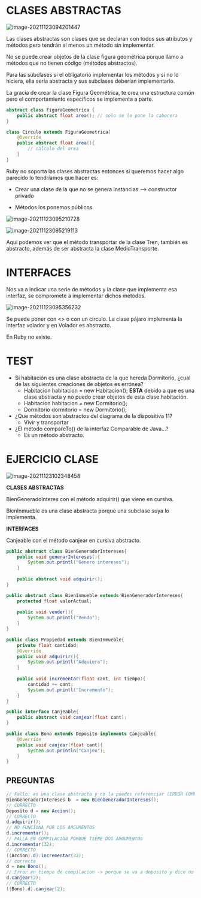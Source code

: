 # CLASES ABSTRACTAS

![image-20211123094201447](C:\Users\Blanca\AppData\Roaming\Typora\typora-user-images\image-20211123094201447.png)



Las clases abstractas son clases que se declaran con todos sus atributos y métodos pero tendrán al menos un método sin implementar. 

No se puede crear objetos de la clase figura geométrica porque llamo a métodos que no tienen código (métodos abstractos). 

Para las subclases si el obligatorio implementar los métodos y si no lo hiciera, ella sería abstracta y sus subclases deberían implementarlo. 

La gracia de crear la clase Figura Geométrica, te crea una estructura común pero el comportamiento específicos se implementa a parte.

```java
abstract class FiguraGeometrica {
	public abstract float area(); // solo se le pone la cabecera
}

class Circulo extends FiguraGeometrica{
	@Override
	public abstract float area(){
		// calculo del area
	}
}
```

Ruby no soporta las clases abstractas entonces si queremos hacer algo parecido lo tendríamos que hacer es:

* Crear una clase de la que no se genera instancias --> constructor privado

* Métodos los ponemos públicos

![image-20211123095210728](C:\Users\Blanca\AppData\Roaming\Typora\typora-user-images\image-20211123095210728.png)

![image-20211123095219113](C:\Users\Blanca\AppData\Roaming\Typora\typora-user-images\image-20211123095219113.png)

Aquí podemos ver que el método transportar de la clase Tren, también es abstracto, además de ser abstracta la clase MedioTransporte.

# INTERFACES

Nos va a indicar una serie de métodos y la clase que implementa esa interfaz, se compromete a implementar dichos métodos. 

![image-20211123095356232](C:\Users\Blanca\AppData\Roaming\Typora\typora-user-images\image-20211123095356232.png)

Se puede poner con <<Interface>> o con un círculo. La clase pájaro implementa la interfaz volador y en Volador es abstracto. 

En Ruby no existe.



# TEST

* Si habitación es una clase abstracta de la que hereda Dormitorio, ¿cual de las siguientes creaciones de objetos es errónea?
  * Habitacion habitacion = new Habitacion();  **ESTA** debido a que es una clase abstracta y no puedo crear objetos de esta clase habitación.
  * Habitacion habitacion = new Dormitorio(); 
  * Dormitorio dormitorio = new Dormitorio();
* ¿Que métodos son abstractos del diagrama de la dispositiva 11?
  * Vivir y transportar
* ¿El método compareTo() de la interfaz Comparable de Java...?
  * Es un método abstracto. 

# EJERCICIO CLASE

![image-20211123102348458](C:\Users\Blanca\AppData\Roaming\Typora\typora-user-images\image-20211123102348458.png)

**CLASES ABSTRACTAS**

BienGeneradoInteres con el método adquirir() que viene en cursiva.  

BienInmueble es una clase abstracta porque una subclase suya lo implementa. 

**INTERFACES**

Canjeable con el método canjear en cursiva abstracto.



```java
public abstract class BienGeneradorIntereses{
    public void generarIntereses(){
        System.out.printl("Genero intereses");
    }
    
    public abstract void adquirir();
}

public abstract class BienInmueble extends BienGeneradorIntereses{
   	protected float valorActual;
    
    public void vender(){
        System.out.printl("Vendo");
    }
}

public class Propiedad extends BienInmueble{
    private float cantidad;
    @Override
    public void adquirir(){
        System.out.printl("Adquiero");
    }
    
    public void incrementar(float cant, int tiempo){
        cantidad += cant;
        System.out.printl("Incremento");
    }
}

public interface Canjeable{
    public abstract void canjear(float cant);
}

public class Bono extends Deposito implements Canjeable{
    @Override
    public void canjear(float cant){
        System.out.println("Canjeo");
    }
}
```

## PREGUNTAS

```java
// Fallo: es una clase abstracta y no la puedes referenciar (ERROR COMPILACION)
BienGeneradorIntereses b  = new BienGeneradorIntereses();
// CORRECTO
Deposito d = new Accion();
// CORRECTO
d.adquirir();
// NO FUNCIONA POR LOS ARGUMENTOS
d.incrementar();
// FALLA EN COMPILACION PORQUE TIENE DOS ARGUMENTOS
d.incrementar(32); 
// CORRECTO
((Accion).d).incrementar(32);
// correcto
d = new Bono();
// Error en tiempo de compilacion -> porque se va a deposito y dice no ta
d.canjear(2);
// CORRECTO
((Bono).d).canjear(2);
```

